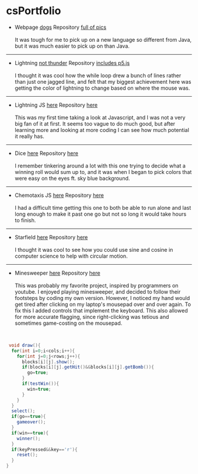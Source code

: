 # csPortfolio

* Webpage [dogs](https://ryggj.github.io/testWeb/dogPage/dogPage/) Repository [full of pics](https://github.com/RyggJ/testWeb)
<br><br>It was tough for me to pick up on a new language so different from Java, but it was much easier to pick up on than Java.
---
* Lightning [not thunder](https://ryggj.github.io/lightning2/) Repository [includes p5.js](https://github.com/RyggJ/lightning2)
<br><br>I thought it was cool how the while loop drew a bunch of lines rather than just one jagged line, and felt that my biggest achievement here was getting the color of lightning to change based on where the mouse was.
---
* Lightning JS [here](https://ryggj.github.io/lightning2/lightningP5js/index.html) Repository [here](https://github.com/RyggJ/lightning2)
<br><br>This was my first time taking a look at Javascript, and I was not a very big fan of it at first. It seems too vague to do much good, but after learning more and looking at more coding I can see how much potential it really has.
---
* Dice [here](https://ryggj.github.io/dice3/) Repository [here](https://github.com/RyggJ/dice3)
<br><br>I remember tinkering around a lot with this one trying to decide what a winning roll would sum up to, and it was when I began to pick colors that were easy on the eyes ft. sky blue background.
---
* Chemotaxis JS [here](https://ryggj.github.io/chemotaxis4/ChemoJS/) Repository [here](https://github.com/RyggJ/chemotaxis4)
<br><br>I had a difficult time getting this one to both be able to run alone and last long enough to make it past one go but not so long it would take hours to finish.
---
* Starfield [here](https://ryggj.github.io/starfield5/) Repository [here](https://github.com/RyggJ/starfield5)
<br><br>I thought it was cool to see how you could use sine and cosine in computer science to help with circular motion.
---
* Minesweeper [here](https://ryggj.github.io/Minesweeper/) Repository [here](https://github.com/RyggJ/minesweeper)
<br><br>This was probably my favorite project, inspired by programmers on youtube. I enjoyed playing minesweeper, and decided to follow their footsteps by coding my own version. However, I noticed my hand would get tired after clicking on my laptop's mousepad over and over again. To fix this I added controls that implement the keyboard. This also allowed for more accurate flagging, since right-clicking was tetious and sometimes game-costing on the mousepad.
<br>

```Java
 void draw(){
  for(int i=0;i<cols;i++){
    for(int j=0;j<rows;j++){
      blocks[i][j].show();
      if(blocks[i][j].getHit()&&blocks[i][j].getBomb()){
        go=true;
      }
      if(testWin()){
        win=true;
      }
    }
  }
  select();
  if(go==true){
    gameover();
  }
  if(win==true){
    winner();
  }
  if(keyPressed&&key=='r'){
    reset();
  }
} 
```
